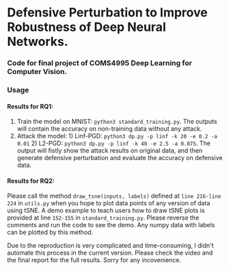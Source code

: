 # Defensive Perturbation to Improve Robustness of Deep Neural Networks.
### Code for final project of COMS4995 Deep Learning for Computer Vision.
### Usage
#### Results for RQ1:
1. Train the model on MNIST: `python3 standard_training.py`. The outputs will contain the accuracy on non-training data without any attack.
2. Attack the model: 1) Linf-PGD: `python3 dp.py -p linf -k 20 -e 0.2 -a 0.01` 2) L2-PGD: `python3 dp.py -p linf -k 40 -e 2.5 -a 0.075`. The output will fistly show the attack results on original data, and then generate defensive perturbation and evaluate the accuracy on defensive data.
#### Results for RQ2:
Please call the method `draw_tsne(inputs, labels)` defined at `line 216-line 224` in `utils.py` when you hope to plot data points of any version of data using tSNE. A demo example to teach users how to draw tSNE plots is provided at line `152-155` in `standard_training.py`. Please reverse the comments and run the code to see the demo. Any numpy data with labels can be plotted by this method.

Due to the reproduction is very complicated and time-consuming, I didn't automate this process in the current version. Please check the video and the final report for the full results. Sorry for any incovenience.
